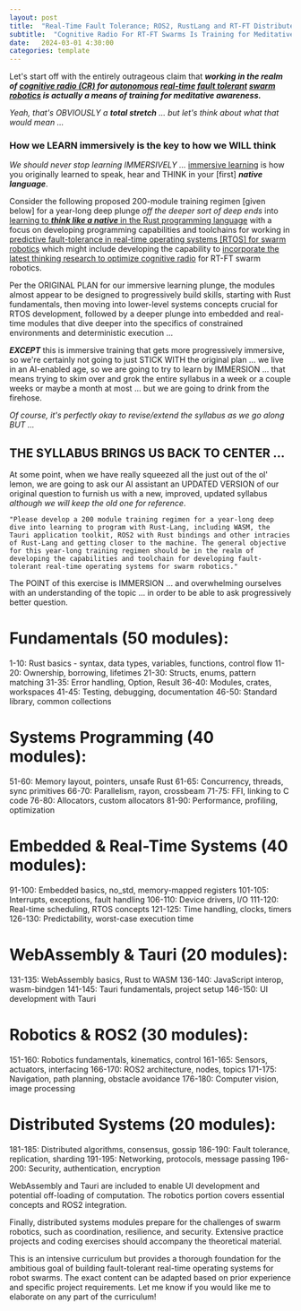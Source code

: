 ```yaml
---
layout: post
title:  "Real-Time Fault Tolerance; ROS2, RustLang and RT-FT Distributed Systems"
subtitle:  "Cognitive Radio For RT-FT Swarms Is Training for Meditative Awareness"
date:   2024-03-01 4:30:00
categories: template
---
```


Let's start off with the entirely outrageous claim that ***working in the realm of [cognitive radio (CR)](https://en.wikipedia.org/wiki/Cognitive_radio) for [autonomous](https://en.wikipedia.org/wiki/Autonomous_robot) [real-time](https://en.wikipedia.org/wiki/Real-time_computing) [fault tolerant](https://en.wikipedia.org/wiki/Fault_tolerance) [swarm robotics](https://en.wikipedia.org/wiki/Swarm_robotics) is actually a means of training for meditative awareness.***  

*Yeah, that's OBVIOUSLY a* ***total stretch*** *... but let's think about what that would mean ...*  

### How we LEARN immersively is the key to how we WILL think

*We should never stop learning IMMERSIVELY ...* [immersive learning](https://en.wikipedia.org/wiki/Immersive_learning) is how you originally learned to speak, hear and THINK in your [first] ***native language***.

Consider the following proposed 200-module training regimen [given below] for a year-long deep plunge *off the deeper sort of deep ends* into [learning to ***think like a native*** in the Rust programming language](https://doc.rust-lang.org/book/) with a focus on developing programming capabilities and toolchains for working in [predictive fault-tolerance in real-time operating systems [RTOS] for swarm robotics](https://arxiv.org/pdf/2309.09309.pdf) which might include developing the capability to [incorporate the latest thinking research to optimize cognitive radio](https://arxiv.org/search/?query=%22cognitive+radio%22&searchtype=all&source=header) for RT-FT swarm robotics.

Per the ORIGINAL PLAN for our immersive learning plunge, the modules almost appear to be designed to progressively build skills, starting with Rust fundamentals, then moving into lower-level systems concepts crucial for RTOS development, followed by a deeper plunge into embedded and real-time modules that dive deeper into the specifics of constrained environments and deterministic execution ...

***EXCEPT*** this is immersive training that gets more progressively immersive, so we're certainly not going to just STICK WITH the original plan ... we live in an AI-enabled age, so we are going to try to learn by IMMERSION ... that means trying to skim over and grok the entire syllabus in a week or a couple weeks or maybe a month at most ... but we are going to drink from the firehose.

*Of course, it's perfectly okay to revise/extend the syllabus as we go along BUT ...*

## THE SYLLABUS BRINGS US BACK TO CENTER ...

At some point, when we have really squeezed all the just out of the ol' lemon, we are going to ask our AI assistant an UPDATED VERSION of our original question to furnish us with a new, improved, updated syllabus *although we will keep the old one for reference*.

    "Please develop a 200 module training regimen for a year-long deep dive into learning to program with Rust-Lang, including WASM, the Tauri application toolkit, ROS2 with Rust bindings and other intracies of Rust-Lang and getting closer to the machine. The general objective for this year-long training regimen should be in the realm of developing the capabilities and toolchain for developing fault-tolerant real-time operating systems for swarm robotics."

The POINT of this exercise is IMMERSION ... and overwhelming ourselves with an understanding of the topic ... in order to be able to ask progressively better question.

# Fundamentals (50 modules):
1-10: Rust basics - syntax, data types, variables, functions, control flow 
11-20: Ownership, borrowing, lifetimes 
21-30: Structs, enums, pattern matching
31-35: Error handling, Option, Result 
36-40: Modules, crates, workspaces
41-45: Testing, debugging, documentation
46-50: Standard library, common collections

# Systems Programming (40 modules):
51-60: Memory layout, pointers, unsafe Rust
61-65: Concurrency, threads, sync primitives 
66-70: Parallelism, rayon, crossbeam
71-75: FFI, linking to C code
76-80: Allocators, custom allocators
81-90: Performance, profiling, optimization 

# Embedded & Real-Time Systems (40 modules):
91-100: Embedded basics, no_std, memory-mapped registers
101-105: Interrupts, exceptions, fault handling
106-110: Device drivers, I/O 
111-120: Real-time scheduling, RTOS concepts
121-125: Time handling, clocks, timers
126-130: Predictability, worst-case execution time

# WebAssembly & Tauri (20 modules): 
131-135: WebAssembly basics, Rust to WASM
136-140: JavaScript interop, wasm-bindgen
141-145: Tauri fundamentals, project setup
146-150: UI development with Tauri

# Robotics & ROS2 (30 modules):
151-160: Robotics fundamentals, kinematics, control
161-165: Sensors, actuators, interfacing
166-170: ROS2 architecture, nodes, topics
171-175: Navigation, path planning, obstacle avoidance 
176-180: Computer vision, image processing

# Distributed Systems (20 modules):
181-185: Distributed algorithms, consensus, gossip
186-190: Fault tolerance, replication, sharding
191-195: Networking, protocols, message passing
196-200: Security, authentication, encryption



WebAssembly and Tauri are included to enable UI development and potential off-loading of computation. The robotics portion covers essential concepts and ROS2 integration.

Finally, distributed systems modules prepare for the challenges of swarm robotics, such as coordination, resilience, and security. Extensive practice projects and coding exercises should accompany the theoretical material.

This is an intensive curriculum but provides a thorough foundation for the ambitious goal of building fault-tolerant real-time operating systems for robot swarms. The exact content can be adapted based on prior experience and specific project requirements. Let me know if you would like me to elaborate on any part of the curriculum!